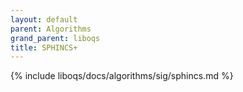 ```yaml
---
layout: default
parent: Algorithms
grand_parent: liboqs
title: SPHINCS+
---
```


{% include liboqs/docs/algorithms/sig/sphincs.md %}
